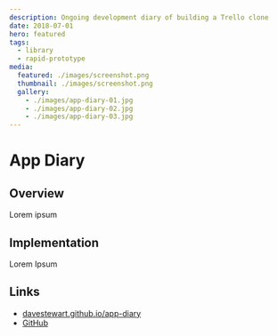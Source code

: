 ```yaml
---
description: Ongoing development diary of building a Trello clone
date: 2018-07-01
hero: featured
tags:
  - library
  - rapid-prototype
media:
  featured: ./images/screenshot.png
  thumbnail: ./images/screenshot.png
  gallery:
    - ./images/app-diary-01.jpg
    - ./images/app-diary-02.jpg
    - ./images/app-diary-03.jpg
---
```


# App Diary

## Overview

Lorem ipsum

## Implementation

Lorem Ipsum

## Links

- [davestewart.github.io/app-diary](https://davestewart.github.io/app-diary)
- [GitHub](https://github.com/davestewart/app-diary)


